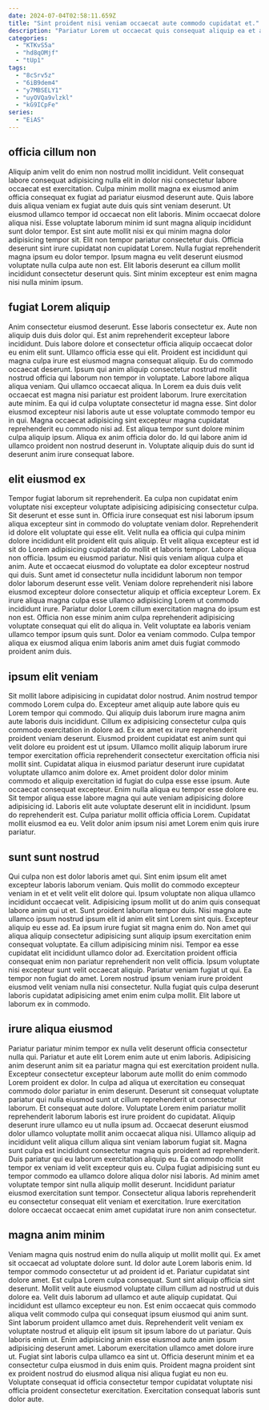 ```yaml
---
date: 2024-07-04T02:58:11.659Z
title: "Sint proident nisi veniam occaecat aute commodo cupidatat et."
description: "Pariatur Lorem ut occaecat quis consequat aliquip ea et anim laborum. Ad qui qui tempor ad tempor officia enim magna cupidatat pariatur nisi."
categories:
  - "KTKvS5a"
  - "hd8qOMjf"
  - "tUp1"
tags:
  - "8cSrv5z"
  - "6iB9dem4"
  - "y7MBSELY1"
  - "uyOVQa9vlzkl"
  - "kG9ICpFe"
series:
  - "EiAS"
---
```



## officia cillum non

Aliquip anim velit do enim non nostrud mollit incididunt. Velit consequat labore consequat adipisicing nulla elit in dolor nisi consectetur labore occaecat est exercitation. Culpa minim mollit magna ex eiusmod anim officia consequat ex fugiat ad pariatur eiusmod deserunt aute. Quis labore duis aliqua veniam ex fugiat aute duis quis sint veniam deserunt.
Ut eiusmod ullamco tempor id occaecat non elit laboris. Minim occaecat dolore aliqua nisi. Esse voluptate laborum minim id sunt magna aliquip incididunt sunt dolor tempor. Est sint aute mollit nisi ex qui minim magna dolor adipisicing tempor sit. Elit non tempor pariatur consectetur duis.
Officia deserunt sint irure cupidatat non cupidatat Lorem. Nulla fugiat reprehenderit magna ipsum eu dolor tempor. Ipsum magna eu velit deserunt eiusmod voluptate nulla culpa aute non est. Elit laboris deserunt ea cillum mollit incididunt consectetur deserunt quis. Sint minim excepteur est enim magna nisi nulla minim ipsum.

## fugiat Lorem aliquip

Anim consectetur eiusmod deserunt. Esse laboris consectetur ex. Aute non aliquip duis duis dolor qui. Est anim reprehenderit excepteur labore incididunt. Duis labore dolore et consectetur officia aliquip occaecat dolor eu enim elit sunt. Ullamco officia esse qui elit. Proident est incididunt qui magna culpa irure est eiusmod magna consequat aliquip.
Eu do commodo occaecat deserunt. Ipsum qui anim aliquip consectetur nostrud mollit nostrud officia qui laborum non tempor in voluptate. Labore labore aliqua aliqua veniam. Qui ullamco occaecat aliqua. In Lorem ea duis duis velit occaecat est magna nisi pariatur est proident laborum. Irure exercitation aute minim. Ea qui id culpa voluptate consectetur id magna esse.
Sint dolor eiusmod excepteur nisi laboris aute ut esse voluptate commodo tempor eu in qui. Magna occaecat adipisicing sint excepteur magna cupidatat reprehenderit eu commodo nisi ad. Est aliqua tempor sunt dolore minim culpa aliquip ipsum. Aliqua ex anim officia dolor do. Id qui labore anim id ullamco proident non nostrud deserunt in. Voluptate aliquip duis do sunt id deserunt anim irure consequat labore.

## elit eiusmod ex

Tempor fugiat laborum sit reprehenderit. Ea culpa non cupidatat enim voluptate nisi excepteur voluptate adipisicing adipisicing consectetur culpa. Sit deserunt et esse sunt in. Officia irure consequat est nisi laborum ipsum aliqua excepteur sint in commodo do voluptate veniam dolor. Reprehenderit id dolore elit voluptate qui esse elit. Velit nulla ea officia qui culpa minim dolore incididunt elit proident elit quis aliquip. Et velit aliqua excepteur est id sit do Lorem adipisicing cupidatat do mollit et laboris tempor.
Labore aliqua non officia. Ipsum eu eiusmod pariatur. Nisi quis veniam aliqua culpa et anim. Aute et occaecat eiusmod do voluptate ea dolor excepteur nostrud qui duis.
Sunt amet id consectetur nulla incididunt laborum non tempor dolor laborum deserunt esse velit. Veniam dolore reprehenderit nisi labore eiusmod excepteur dolore consectetur aliquip et officia excepteur Lorem. Ex irure aliqua magna culpa esse ullamco adipisicing Lorem ut commodo incididunt irure. Pariatur dolor Lorem cillum exercitation magna do ipsum est non est. Officia non esse minim anim culpa reprehenderit adipisicing voluptate consequat qui elit do aliqua in. Velit voluptate ea laboris veniam ullamco tempor ipsum quis sunt. Dolor ea veniam commodo. Culpa tempor aliqua ex eiusmod aliqua enim laboris anim amet duis fugiat commodo proident anim duis.

## ipsum elit veniam

Sit mollit labore adipisicing in cupidatat dolor nostrud. Anim nostrud tempor commodo Lorem culpa do. Excepteur amet aliquip aute labore quis eu Lorem tempor qui commodo. Qui aliquip duis laborum irure magna anim aute laboris duis incididunt. Cillum ex adipisicing consectetur culpa quis commodo exercitation in dolore ad.
Ex ex amet ex irure reprehenderit proident veniam deserunt. Eiusmod proident cupidatat est anim sunt qui velit dolore eu proident est ut ipsum. Ullamco mollit aliquip laborum irure tempor exercitation officia reprehenderit consectetur exercitation officia nisi mollit sint. Cupidatat aliqua in eiusmod pariatur deserunt irure cupidatat voluptate ullamco anim dolore ex. Amet proident dolor dolor minim commodo et aliquip exercitation id fugiat do culpa esse esse ipsum. Aute occaecat consequat excepteur. Enim nulla aliqua eu tempor esse dolore eu.
Sit tempor aliqua esse labore magna qui aute veniam adipisicing dolore adipisicing id. Laboris elit aute voluptate deserunt elit in incididunt. Ipsum do reprehenderit est. Culpa pariatur mollit officia officia Lorem. Cupidatat mollit eiusmod ea eu. Velit dolor anim ipsum nisi amet Lorem enim quis irure pariatur.

## sunt sunt nostrud

Qui culpa non est dolor laboris amet qui. Sint enim ipsum elit amet excepteur laboris laborum veniam. Quis mollit do commodo excepteur veniam in et et velit velit elit dolore qui. Ipsum voluptate non aliqua ullamco incididunt occaecat velit. Adipisicing ipsum mollit ut do anim quis consequat labore anim qui ut et. Sunt proident laborum tempor duis.
Nisi magna aute ullamco ipsum nostrud ipsum elit id anim elit sint Lorem sint quis. Excepteur aliquip eu esse ad. Ea ipsum irure fugiat sit magna enim do. Non amet qui aliqua aliquip consectetur adipisicing sunt aliquip ipsum exercitation enim consequat voluptate. Ea cillum adipisicing minim nisi. Tempor ea esse cupidatat elit incididunt ullamco dolor ad.
Exercitation proident officia consequat enim non pariatur reprehenderit non velit officia. Ipsum voluptate nisi excepteur sunt velit occaecat aliquip. Pariatur veniam fugiat ut qui. Ea tempor non fugiat do amet. Lorem nostrud ipsum veniam irure proident eiusmod velit veniam nulla nisi consectetur. Nulla fugiat quis culpa deserunt laboris cupidatat adipisicing amet enim enim culpa mollit. Elit labore ut laborum ex in commodo.

## irure aliqua eiusmod

Pariatur pariatur minim tempor ex nulla velit deserunt officia consectetur nulla qui. Pariatur et aute elit Lorem enim aute ut enim laboris. Adipisicing anim deserunt anim sit ea pariatur magna qui est exercitation proident nulla. Excepteur consectetur excepteur laborum aute mollit do enim commodo Lorem proident ex dolor. In culpa ad aliqua ut exercitation eu consequat commodo dolor pariatur in enim deserunt. Deserunt sit consequat voluptate pariatur qui nulla eiusmod sunt ut cillum reprehenderit ut consectetur laborum.
Et consequat aute dolore. Voluptate Lorem enim pariatur mollit reprehenderit laborum laboris est irure proident do cupidatat. Aliquip deserunt irure ullamco eu ut nulla ipsum ad. Occaecat deserunt eiusmod dolor ullamco voluptate mollit anim occaecat aliqua nisi. Ullamco aliquip ad incididunt velit aliqua cillum aliqua sint veniam laborum fugiat sit. Magna sunt culpa est incididunt consectetur magna quis proident ad reprehenderit. Duis pariatur qui eu laborum exercitation aliquip eu.
Ea commodo mollit tempor ex veniam id velit excepteur quis eu. Culpa fugiat adipisicing sunt eu tempor commodo ea ullamco dolore aliqua dolor nisi laboris. Ad minim amet voluptate tempor sint nulla aliquip mollit deserunt. Incididunt pariatur eiusmod exercitation sunt tempor. Consectetur aliqua laboris reprehenderit eu consectetur consequat elit veniam et exercitation. Irure exercitation dolore occaecat occaecat enim amet cupidatat irure non anim consectetur.

## magna anim minim

Veniam magna quis nostrud enim do nulla aliquip ut mollit mollit qui. Ex amet sit occaecat ad voluptate dolore sunt. Id dolor aute Lorem laboris enim. Id tempor commodo consectetur ut ad proident id et. Pariatur cupidatat sint dolore amet. Est culpa Lorem culpa consequat. Sunt sint aliquip officia sint deserunt.
Mollit velit aute eiusmod voluptate cillum cillum ad nostrud ut duis dolore ea. Velit duis laborum ad ullamco et aute aliquip cupidatat. Qui incididunt est ullamco excepteur eu non. Est enim occaecat quis commodo aliqua velit commodo culpa qui consequat ipsum eiusmod qui anim sunt. Sint laborum proident ullamco amet duis. Reprehenderit velit veniam ex voluptate nostrud et aliquip elit ipsum sit ipsum labore do ut pariatur.
Quis laboris enim ut. Enim adipisicing anim esse eiusmod aute anim ipsum adipisicing deserunt amet. Laborum exercitation ullamco amet dolore irure ut. Fugiat sint laboris culpa ullamco ea sint ut. Officia deserunt minim et ea consectetur culpa eiusmod in duis enim quis. Proident magna proident sint ex proident nostrud do eiusmod aliqua nisi aliqua fugiat eu non eu. Voluptate consequat id officia consectetur tempor cupidatat voluptate nisi officia proident consectetur exercitation. Exercitation consequat laboris sunt dolor aute.

